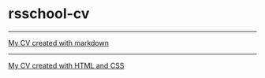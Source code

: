 # rsschool-cv
___
[My CV created with markdown](cv.md)
___

[My CV created with HTML and CSS](https://disroland.github.io/rsschool-cv/)